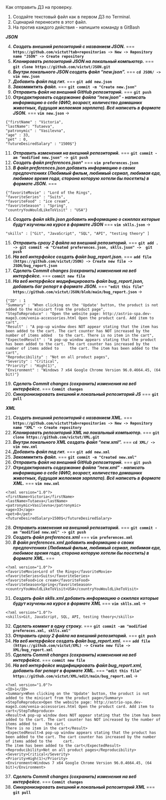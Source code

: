  Как отправить ДЗ на проверку.
 1. Создайте текстовый файл как в первом ДЗ по Terminal.
 2. Сценарий перенесите в этот файл.
 3. На против каждого действия - напишите команду в GitBash

***JSON***

 4. ***Создать внешний репозиторий c названием JSON.*** === **``https://github.com/victut?tab=repositories -> New -> Repository name "JSON" -> Create repository``**
 5. ***Клонировать репозиторий JSON на локальный компьютер.*** === **``git clone https://github.com/victut/JSON.git``**
 6. ***Внутри локального JSON создать файл “new.json”.*** === **``cd JSON/ -> vim new.json``**  
 7. ***Добавить файл под гит.*** === **``git add new.json``**
 8. ***Закоммитить файл.*** === **``git commit -m "Create new.json"``**
 9. ***Отправить файл на внешний GitHub репозиторий.*** === **``git push``**
 10. ***Отредактировать содержание файла “new.json” - написать информацию о себе (ФИО, возраст, количество домашних животных, будущая желаемая зарплата). Всё написать в формате JSON.*** === **``vim new.json``** ->  
	
	{"firstName" : "Victoria",
	"lastName": "Tutaeva",
	"patronymic" : "Vasilevna",
	"age" : 33,
	"pet" : 0,
	"futureDesiredSalary" : "1500$"}
 
 11. ***Отправить изменения на внешний репозиторий.*** === **``git commit -am "modified new.json" -> git push``**
 12. ***Создать файл preferences.json**** === **``vim preferences.json``** 
 13. ***В файл preferences.json добавить информацию о своих предпочтениях (Любимый фильм, любимый сериал, любимая еда, любимое время года, сторона которую хотели бы посетить) в формате JSON.*** ===

	{"favoriteMovie" : "Lord of the Rings",
	"favoriteSeries" : "Suits",
	"favoriteFood" : "ice cream",
	"favoriteSeason" : "Spring",
	"countryYouWouldLikeToVisit" : "USA"}


 14. ***Создать файл sklls.json добавить информацию о скиллах которые будут изучены на курсе в формате JSON*** === **``vim sklls.json``** ->

	"skills" : ["Git", "JavaScript", "SQL", "API", "testing theory" ]

 15. ***Отправить сразу 2 файла на внешний репозиторий.*** === **``git add . -> git commit -m "Created preferences.json, sklls.json" ->  git push``**
 16. ***На веб интерфейсе создать файл bug_report.json.*** === **``add file (https://github.com/victut/JSON) -> Create new file -> JSON/bug_report.json``**
 17. ***Сделать Commit changes (сохранить) изменения на веб интерфейсе.*** === **``commit new file``**
 18. ***На веб интерфейсе модифицировать файл bug_report.json, добавить баг репорт в формате JSON.*** === **``"edit this file" https://github.com/victut/JSON/blob/main/bug_report.json``** -> 

	{"ID" : 1
	"Summary" : "When clicking on the 'Update' button, the product is not added to the minicart from the product page", 
	"StepToReproduce" : "Open the website page: http://astrio-spa.dev-mage3.com/venia-accessories.html Open the product card. Add item to cart",
	"Result" : "A pop-up window does NOT appear stating that the item has been added to the cart. The cart counter has NOT increased by the number of items added 	to the cart. There is no item in the cart",
	"ExpectedResult" : "A pop-up window appears stating that the product has been added to the cart. The cart counter has increased by the number of items added to 	the cart. The item has been added to the cart",
	"Reproducibility" : "Not on all product pages",
	"Severity" : "Critical",
	"Priority" : "High(1)",
	"Environment" : "Windows 7 x64 Google Chrome Version 96.0.4664.45, (64 bit)"}

 19. ***Сделать Commit changes (сохранить) изменения на веб интерфейсе.*** === **``Commit changes``**
 20. ***Синхронизировать внешний и локальный репозиторий JS*** === **``git pull``**

***XML***

 21. ***Создать внешний репозиторий c названием XML.*** === **``https://github.com/victut?tab=repositories -> New -> Repository name "XML" -> Create repository``**
 22. ***Клонировать репозиторий XML на локальный компьютер.*** === **``git clone https://github.com/victut/XML.git``**
 23. ***Внутри локального XML создать файл “new.xml”.*** === **``cd XML/ ->  vim new.xml``**
 24. ***Добавить файл под гит.*** === **``git add new.xml``**
 25. ***Закоммитить файл.*** ===  **``git commit -m "Created new.xml"``**
 26. ***Отправить файл на внешний GitHub репозиторий.*** === **``git push``**
 27. ***Отредактировать содержание файла “new.xml” - написать информацию о себе (ФИО, возраст, количество домашних животных, будущая желаемая зарплата). Всё написать в формате XML.*** === **``vim new.xml``**

	<?xml version="1.0"?>
	<firstName>Victoria</firstName>
	<lastName>Tutaeva</lastName>
	<patronymic>Vasilevna</patronymic>
	<age>33</age>
	<pet>0</pet>
	<futureDesiredSalary>1500$</futureDesiredSalary>

 28. ***Отправить изменения на внешний репозиторий.*** === **``git commit -am "modified new.xml" -> git push``**
 29. ***Создать файл preferences.xml*** === **``vim preferences.xml``**
 30. ***В файл preferences.xml добавить информацию о своих предпочтениях (Любимый фильм, любимый сериал, любимая еда, любимое время года, сторона которую хотели бы посетить) в формате XML.*** ===

	<?xml version="1.0"?>
	<favoriteMovie>Lord of the Rings</favoriteMovie>
	<favoriteSeries>Suits</favoriteSeries>
	<favoriteFood>ice cream</favoriteFood>
	<favoriteSeason>Spring</favoriteSeason>
	<countryYouWouldLikeToVisit>USA</countryYouWouldLikeToVisit>


 31. ***Создать файл sklls.xml добавить информацию о скиллах которые будут изучены на курсе в формате XML*** === **``vim sklls.xml``** -> 

	<?xml version="1.0"?>
	<skills>Git, JavaScript, SQL, API, testing theory</skills>

 32. ***Сделать коммит в одну строку.*** === **``git commit -am "modified prefereces.xml, sklls.xml"``**
 33. ***Отправить сразу 2 файла на внешний репозиторий.*** === **``git push``**
 34. ***На веб интерфейсе создать файл bug_report.xml.*** === **``add file (https://github.com/victut/XML) -> Create new file -> XML/bug_report.xml``**
 35. ***Сделать Commit changes (сохранить) изменения на веб интерфейсе.*** === **``commit new file``**
 36. ***На веб интерфейсе модифицировать файл bug_report.xml, добавить баг репорт в формате XML.*** === **``"edit this file" https://github.com/victut/XML/edit/main/bug_report.xml``** ->

	<?xml version="1.0"?>
	<ID>1</ID>
	<Summary>When clicking on the 'Update' button, the product is not added to the minicart from the product page</Summary>
	<StepToReproduce>Open the website page: http://astrio-spa.dev-mage3.com/venia-accessories.html Open the product card. Add item to cart</StepToReproduce>
	<Result>A pop-up window does NOT appear stating that the item has been added to the cart. The cart counter has NOT increased by the number of items added to 	the cart. 
	There is no item in the cart</Result>
	<ExpectedResult>A pop-up window appears stating that the product has been added to the cart. The cart counter has increased by the number of items added to the 	cart.
 	The item has been added to the cart</ExpectedResult>
	<Reproducibility>Not on all product pages</Reproducibility>
	<Severity>Critical</Severity>
	<Priority>High(1)</Priority>
	<Environment>Windows 7 x64 Google Chrome Version 96.0.4664.45, (64 bit)</Environment>

 37. ***Сделать Commit changes (сохранить) изменения на веб интерфейсе.*** === **``Commit changes``**
 38. ***Синхронизировать внешний и локальный репозиторий XML*** === **``git pull``**





